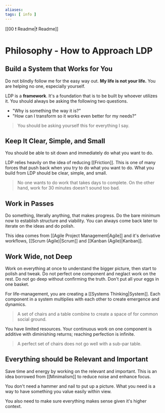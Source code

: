 ```yaml
---
aliases: 
tags: [ info ]
---
```

[[00 ❗ Readme|❗ Readme]]
# Philosophy - How to Approach LDP
## Build a System that Works for You
Do not blindly follow me for the easy way out. **My life is not your life.** You are helping no one, especially yourself. 

LDP is a **framework**. It's a foundation that is to be built by whoever utilizes it. You should always be asking the following two questions.
- "Why is something the way it is?"
- "How can I transform so it works even better for my needs?"

> You should be asking yourself this for everything I say.

## Keep It Clear, Simple, and Small
You should be able to sit down and immediately do what you want to do. 

LDP relies heavily on the idea of reducing [[Friction]]. This is one of many forces that push back when you try to do what you want to do. What you build from LDP should be clear, simple, and small.

> No one wants to do work that takes days to complete. On the other hand, work for 30 minutes doesn't sound too bad.

## Work in Passes
Do something, literally anything, that makes progress. Do the bare minimum now to establish structure and viability. You can always come back later to iterate on the ideas and do polish.

This idea comes from [[Agile Project Management|Agile]] and it's derivative workflows, [[Scrum (Agile)|Scrum]] and [[Kanban (Agile)|Kanban]]. 

## Work Wide, not Deep
 Work on everything at once to understand the bigger picture, then start to polish and tweak. Do not perfect one component and neglact work on the rest. Do not go deep without confirming the truth. Don't put all your eggs in one basket. 

For life-management, you are creating a [[Systems Thinking|System]]. Each component in a system multiplies with each other to create emergence and dynamics. 

> A set of chairs and a table combine to create a space of for common social ground. 

You have limited resources. Your continuous work on one component is additive with diminishing returns; reaching perfection is infinite.  

> A perfect set of chairs does not go well with a sub-par table.

## Everything should be Relevant and Important
Save time and energy by working on the relevant and important. This is an idea borrowed from [[Minimalism]] to reduce noise and enhance focus.

You don't need a hammer and nail to put up a picture. What you need is a way to have something you value easily within view.

You also need to make sure everything makes sense given it's higher context.